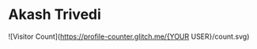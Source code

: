 # Akash Trivedi
<!-- # ![Anurag's GitHub stats](https://github-readme-stats.vercel.app/api?username=akash-trivedi&show_icons=true) -->
<!-- [![Top Langs](https://github-readme-stats.vercel.app/api/top-langs/?username=akash-trivedi)](https://github.com/anuraghazra/github-readme-stats) -->
<!-- [![Top Langs](https://github-readme-stats.vercel.app/api/top-langs/?username=akash-trivedi&layout=compact)](https://github.com/anuraghazra/github-readme-stats) -->
<!-- [![willianrod's wakatime stats](https://github-readme-stats.vercel.app/api/wakatime?username=akash-trivedi)](https://github.com/anuraghazra/github-readme-stats) -->
![Visitor Count](https://profile-counter.glitch.me/{YOUR USER}/count.svg)
